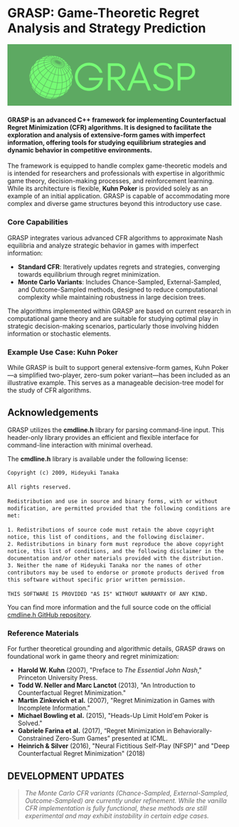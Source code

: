# GRASP: Game-Theoretic Regret Analysis and Strategy Prediction

!["GRASP Branding"](/docs/images/grasp1.jpg)

#### GRASP is an advanced C++ framework for implementing Counterfactual Regret Minimization (CFR) algorithms. It is designed to facilitate the exploration and analysis of extensive-form games with imperfect information, offering tools for studying equilibrium strategies and dynamic behavior in competitive environments.

The framework is equipped to handle complex game-theoretic models and is intended for researchers and professionals with expertise in algorithmic game theory, decision-making processes, and reinforcement learning. While its architecture is flexible, **Kuhn Poker** is provided solely as an example of an initial application. GRASP is capable of accommodating more complex and diverse game structures beyond this introductory use case.

### Core Capabilities

GRASP integrates various advanced CFR algorithms to approximate Nash equilibria and analyze strategic behavior in games with imperfect information:

- **Standard CFR**: Iteratively updates regrets and strategies, converging towards equilibrium through regret minimization.
- **Monte Carlo Variants**: Includes Chance-Sampled, External-Sampled, and Outcome-Sampled methods, designed to reduce computational complexity while maintaining robustness in large decision trees.

The algorithms implemented within GRASP are based on current research in computational game theory and are suitable for studying optimal play in strategic decision-making scenarios, particularly those involving hidden information or stochastic elements.

### Example Use Case: Kuhn Poker

While GRASP is built to support general extensive-form games, Kuhn Poker—a simplified two-player, zero-sum poker variant—has been included as an illustrative example. This serves as a manageable decision-tree model for the study of CFR algorithms.

## Acknowledgements

GRASP utilizes the **cmdline.h** library for parsing command-line input. This header-only library provides an efficient and flexible interface for command-line interaction with minimal overhead.

The **cmdline.h** library is available under the following license:

```text
Copyright (c) 2009, Hideyuki Tanaka

All rights reserved.

Redistribution and use in source and binary forms, with or without modification, are permitted provided that the following conditions are met:

1. Redistributions of source code must retain the above copyright notice, this list of conditions, and the following disclaimer.
2. Redistributions in binary form must reproduce the above copyright notice, this list of conditions, and the following disclaimer in the documentation and/or other materials provided with the distribution.
3. Neither the name of Hideyuki Tanaka nor the names of other contributors may be used to endorse or promote products derived from this software without specific prior written permission.

THIS SOFTWARE IS PROVIDED "AS IS" WITHOUT WARRANTY OF ANY KIND.
```

You can find more information and the full source code on the official [cmdline.h GitHub repository](https://github.com/tanakh/cmdline).

### Reference Materials

For further theoretical grounding and algorithmic details, GRASP draws on foundational work in game theory and regret minimization:

- **Harold W. Kuhn** (2007), "Preface to _The Essential John Nash_," Princeton University Press.
- **Todd W. Neller and Marc Lanctot** (2013), "An Introduction to Counterfactual Regret Minimization."
- **Martin Zinkevich et al.** (2007), "Regret Minimization in Games with Incomplete Information."
- **Michael Bowling et al.** (2015), "Heads-Up Limit Hold'em Poker is Solved."
- **Gabriele Farina et al.** (2017), “Regret Minimization in Behaviorally-Constrained Zero-Sum Games” presented at ICML.
- **Heinrich & Silver** (2016), "Neural Fictitious Self-Play (NFSP)" and "Deep Counterfactual Regret Minimization" (2018)

## DEVELOPMENT UPDATES

> _The Monte Carlo CFR variants (Chance-Sampled, External-Sampled, Outcome-Sampled) are currently under refinement. While the vanilla CFR implementation is fully functional, these methods are still experimental and may exhibit instability in certain edge cases._
